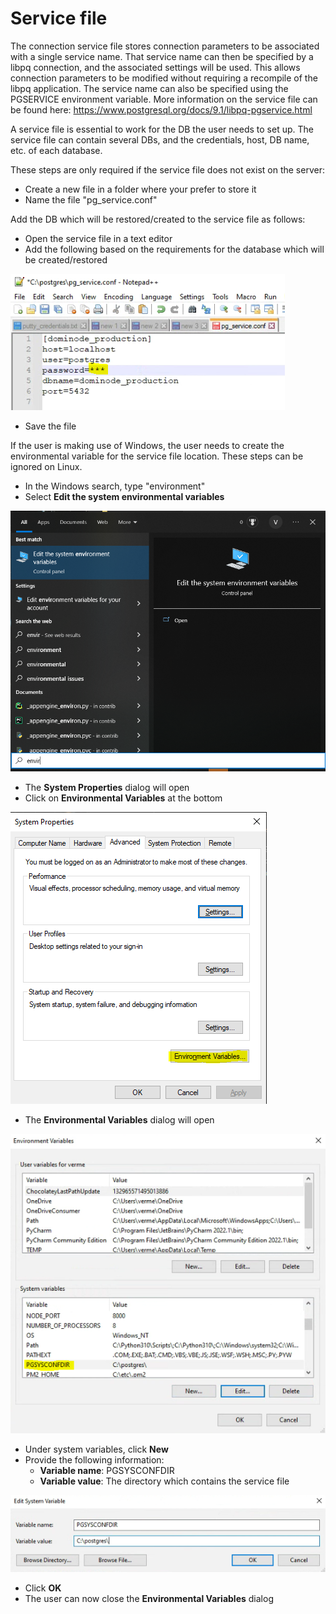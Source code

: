 # Service file

The connection service file stores connection parameters to be associated with a single service name.
That service name can then be specified by a libpq connection, and the associated settings will be used.
This allows connection parameters to be modified without requiring a recompile of the libpq application.
The service name can also be specified using the PGSERVICE environment variable.
More information on the service file can be found here: https://www.postgresql.org/docs/9.1/libpq-pgservice.html

A service file is essential to work for the DB the user needs to set up.
The service file can contain several DBs, and the credentials, host, DB name, etc. of each database.

These steps are only required if the service file does not exist on the server:
- Create a new file in a folder where your prefer to store it
- Name the file "pg_service.conf"

Add the DB which will be restored/created to the service file as follows:
- Open the service file in a text editor
- Add the following based on the requirements for the database which will be created/restored

![Service file](img/service-file-db.png)

- Save the file

If the user is making use of Windows, the user needs to create the environmental variable for the
service file location. These steps can be ignored on Linux.

- In the Windows search, type "environment"
- Select **Edit the system environmental variables**

![Windows environment](img/windows-search-environment.png)

- The **System Properties** dialog will open
- Click on **Environmental Variables** at the bottom

![Windows system](img/windows-system-properties.png)

- The **Environmental Variables** dialog will open

![Windows environmental variables](img/windows-environmental-variables.png)

- Under system variables, click **New**
- Provide the following information:
  - **Variable name**: PGSYSCONFDIR
  - **Variable value**: The directory which contains the service file

![Windows environment new](img/windows-environment-new.png)

- Click **OK**
- The user can now close the **Environmental Variables** dialog